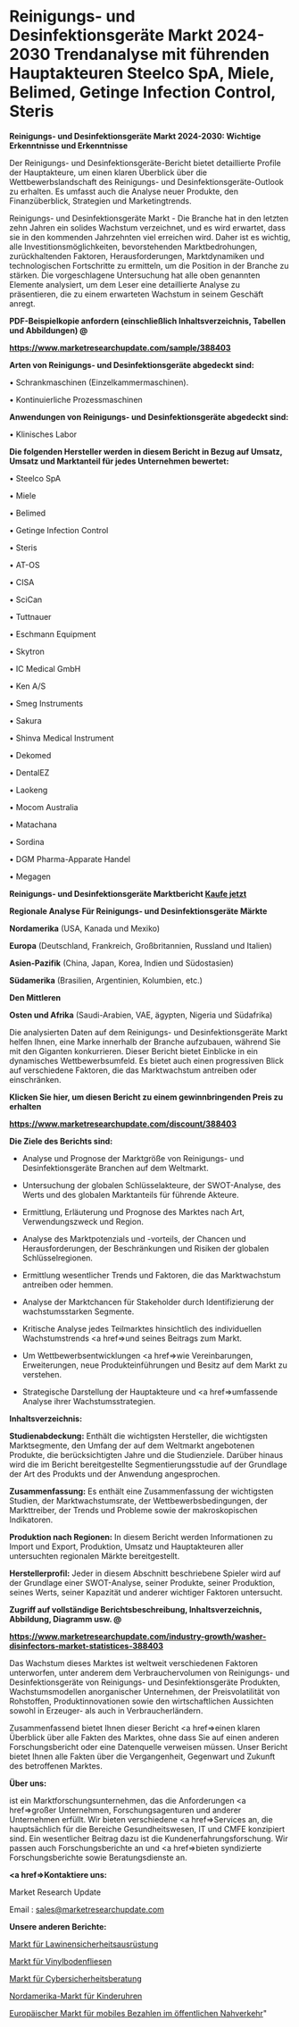 # Reinigungs- und Desinfektionsgeräte Markt 2024-2030 Trendanalyse mit führenden Hauptakteuren Steelco SpA, Miele, Belimed, Getinge Infection Control, Steris

<strong>Reinigungs- und Desinfektionsgeräte Markt 2024-2030: Wichtige Erkenntnisse und Erkenntnisse</strong>

Der Reinigungs- und Desinfektionsgeräte-Bericht bietet detaillierte Profile der Hauptakteure, um einen klaren Überblick über die Wettbewerbslandschaft des Reinigungs- und Desinfektionsgeräte-Outlook zu erhalten. Es umfasst auch die Analyse neuer Produkte, den Finanzüberblick, Strategien und Marketingtrends.

Reinigungs- und Desinfektionsgeräte Markt - Die Branche hat in den letzten zehn Jahren ein solides Wachstum verzeichnet, und es wird erwartet, dass sie in den kommenden Jahrzehnten viel erreichen wird. Daher ist es wichtig, alle Investitionsmöglichkeiten, bevorstehenden Marktbedrohungen, zurückhaltenden Faktoren, Herausforderungen, Marktdynamiken und technologischen Fortschritte zu ermitteln, um die Position in der Branche zu stärken. Die vorgeschlagene Untersuchung hat alle oben genannten Elemente analysiert, um dem Leser eine detaillierte Analyse zu präsentieren, die zu einem erwarteten Wachstum in seinem Geschäft anregt.



<strong><b>PDF-Beispielkopie anfordern (einschließlich Inhaltsverzeichnis, Tabellen und Abbildungen) @ </b></strong>

<strong><a href=https://www.marketresearchupdate.com/sample/388403>

<strong>https://www.marketresearchupdate.com/sample/388403</u></a></strong></strong>



<strong>Arten von Reinigungs- und Desinfektionsgeräte abgedeckt sind:</strong>

• Schrankmaschinen (Einzelkammermaschinen).

• Kontinuierliche Prozessmaschinen



<strong>Anwendungen von Reinigungs- und Desinfektionsgeräte abgedeckt sind:</strong>

• Klinisches Labor



<strong>Die folgenden Hersteller werden in diesem Bericht in Bezug auf Umsatz, Umsatz und Marktanteil für jedes Unternehmen bewertet:</strong>

• Steelco SpA

• Miele

• Belimed

• Getinge Infection Control

• Steris

• AT-OS

• CISA

• SciCan

• Tuttnauer

• Eschmann Equipment

• Skytron

• IC Medical GmbH

• Ken A/S

• Smeg Instruments

• Sakura

• Shinva Medical Instrument

• Dekomed

• DentalEZ

• Laokeng

• Mocom Australia

• Matachana

• Sordina

• DGM Pharma-Apparate Handel

• Megagen



<strong>Reinigungs- und Desinfektionsgeräte Marktbericht <a href=https://www.marketresearchupdate.com/buynow/388403>Kaufe jetzt</a></strong>



<strong>Regionale Analyse Für Reinigungs- und Desinfektionsgeräte Märkte</strong>



<strong>Nordamerika</strong> (USA, Kanada und Mexiko)



<strong>Europa</strong> (Deutschland, Frankreich, Großbritannien, Russland und Italien)



<strong>Asien-Pazifik</strong> (China, Japan, Korea, Indien und Südostasien)



<strong>Südamerika</strong> (Brasilien, Argentinien, Kolumbien, etc.)



<strong>Den Mittleren</strong> 

<strong>Osten und Afrika</strong> (Saudi-Arabien, VAE, ägypten, Nigeria und Südafrika)

Die analysierten Daten auf dem Reinigungs- und Desinfektionsgeräte Markt helfen Ihnen, eine Marke innerhalb der Branche aufzubauen, während Sie mit den Giganten konkurrieren. Dieser Bericht bietet Einblicke in ein dynamisches Wettbewerbsumfeld. Es bietet auch einen progressiven Blick auf verschiedene Faktoren, die das Marktwachstum antreiben oder einschränken.



<strong>Klicken Sie hier, um diesen Bericht zu einem gewinnbringenden Preis zu erhalten
</strong>

<strong><a href=https://www.marketresearchupdate.com/discount/388403>https://www.marketresearchupdate.com/discount/388403</b></u></strong></a>



<strong>Die Ziele des Berichts sind:</strong>

- Analyse und Prognose der Marktgröße von Reinigungs- und Desinfektionsgeräte Branchen auf dem Weltmarkt.

- Untersuchung der globalen Schlüsselakteure, der SWOT-Analyse, des Werts und des globalen Marktanteils für führende Akteure.

- Ermittlung, Erläuterung und Prognose des Marktes nach Art, Verwendungszweck und Region.

- Analyse des Marktpotenzials und -vorteils, der Chancen und Herausforderungen, der Beschränkungen und Risiken der globalen Schlüsselregionen.

- Ermittlung wesentlicher Trends und Faktoren, die das Marktwachstum antreiben oder hemmen.

- Analyse der Marktchancen für Stakeholder durch Identifizierung der wachstumsstarken Segmente.

- Kritische Analyse jedes Teilmarktes hinsichtlich des individuellen Wachstumstrends <a href=>und</a> seines Beitrags zum Markt.

- Um Wettbewerbsentwicklungen <a href=>wie</a> Vereinbarungen, Erweiterungen, neue Produkteinführungen und Besitz auf dem Markt zu verstehen.

- Strategische Darstellung der Hauptakteure und <a href=>umfas</a>sende Analyse ihrer Wachstumsstrategien.



<strong>Inhaltsverzeichnis:</strong>



<strong>Studienabdeckung:</strong> Enthält die wichtigsten Hersteller, die wichtigsten Marktsegmente, den Umfang der auf dem Weltmarkt angebotenen Produkte, die berücksichtigten Jahre und die Studienziele. Darüber hinaus wird die im Bericht bereitgestellte Segmentierungsstudie auf der Grundlage der Art des Produkts und der Anwendung angesprochen.



<strong>Zusammenfassung:</strong> Es enthält eine Zusammenfassung der wichtigsten Studien, der Marktwachstumsrate, der Wettbewerbsbedingungen, der Markttreiber, der Trends und Probleme sowie der makroskopischen Indikatoren.



<strong>Produktion nach Regionen:</strong> In diesem Bericht werden Informationen zu Import und Export, Produktion, Umsatz und Hauptakteuren aller untersuchten regionalen Märkte bereitgestellt.



<strong>Herstellerprofil:</strong> Jeder in diesem Abschnitt beschriebene Spieler wird auf der Grundlage einer SWOT-Analyse, seiner Produkte, seiner Produktion, seines Werts, seiner Kapazität und anderer wichtiger Faktoren untersucht.



<strong><b>Zugriff auf vollständige Berichtsbeschreibung, Inhaltsverzeichnis, Abbildung, Diagramm usw. @ </b></strong>

<strong><a href=https://www.marketresearchupdate.com/industry-growth/washer-disinfectors-market-statistices-388403>https://www.marketresearchupdate.com/industry-growth/washer-disinfectors-market-statistices-388403</a></strong>

Das Wachstum dieses Marktes ist weltweit verschiedenen Faktoren unterworfen, unter anderem dem Verbrauchervolumen von Reinigungs- und Desinfektionsgeräte von Reinigungs- und Desinfektionsgeräte Produkten, Wachstumsmodellen anorganischer Unternehmen, der Preisvolatilität von Rohstoffen, Produktinnovationen sowie den wirtschaftlichen Aussichten sowohl in Erzeuger- als auch in Verbraucherländern.

Zusammenfassend bietet Ihnen dieser Bericht <a href=>einen</a> klaren Überblick über alle Fakten des Marktes, ohne dass Sie auf einen anderen Forschungsbericht oder eine Datenquelle verweisen müssen. Unser Bericht bietet Ihnen alle Fakten über die Vergangenheit, Gegenwart und Zukunft des betroffenen Marktes.



<strong>Über uns:</strong>

 ist ein Marktforschungsunternehmen, das die Anforderungen <a href=>großer</a> Unternehmen, Forschungsagenturen und anderer Unternehmen erfüllt. Wir bieten verschiedene <a href=>Services</a> an, die hauptsächlich für die Bereiche Gesundheitswesen, IT und CMFE konzipiert sind. Ein wesentlicher Beitrag dazu ist die Kundenerfahrungsforschung. Wir passen auch Forschungsberichte an und <a href=>bieten</a> syndizierte Forschungsberichte sowie Beratungsdienste an.



<strong><a href=>Kontaktiere uns:</a></strong>

Market Research Update

Email : sales@marketresearchupdate.com



<strong>Unsere anderen Berichte:</strong>

<a href=https://www.linkedin.com/pulse/avalanche-safety-gear-market-research-uncovered>Markt für Lawinensicherheitsausrüstung</a>

<a href=https://www.linkedin.com/pulse/vinyl-flooring-tiles-market-analysis-segment>Markt für Vinylbodenfliesen</a>

<a href=https://www.linkedin.com/pulse/cybersecurity-consulting-market-outlooks-2023>Markt für Cybersicherheitsberatung</a>

<a href=https://www.linkedin.com/pulse/north-america-children-watch-market-2023-new-study-report>Nordamerika-Markt für Kinderuhren</a>

<a href=https://www.linkedin.com/pulse/europe-transit-mobile-payments-market-2023-size-cywvf/>Europäischer Markt für mobiles Bezahlen im öffentlichen Nahverkehr</a>"
